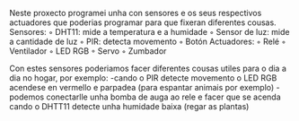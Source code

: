 Neste proxecto programei unha con sensores e os seus respectivos actuadores que poderias programar para que fixeran diferentes cousas.
Sensores:
◦ DHT11: mide a temperatura e a humidade
◦ Sensor de luz: mide a cantidade de luz
◦ PIR: detecta movemento
◦ Botón
Actuadores:
◦ Relé
◦ Ventilador
◦ LED RGB
◦ Servo
◦ Zumbador

Con estes sensores poderiamos facer diferentes cousas utiles para o dia a dia no hogar, por exemplo:
-cando o PIR detecte movemento o LED RGB acendese en vermello e parpadea (para espantar animais por exemplo)
-podemos conectarlle unha bomba de auga ao rele e facer que se acenda cando o DHTT11 detecte unha humidade baixa (regar as plantas)



